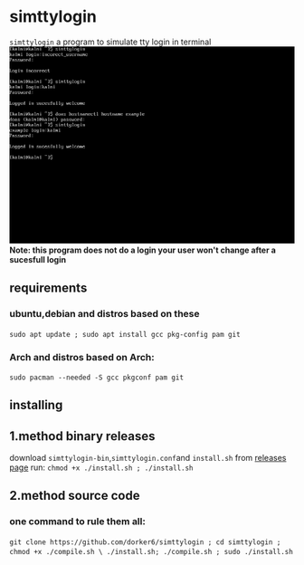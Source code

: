 # simttylogin
`simttylogin` a program to simulate tty login in terminal
![screenscot from tty](simttylogin.png "Picture") 
__Note: this program does not do a login your user won't change after a sucesfull login__
## requirements
### ubuntu,debian and distros based on these
`sudo apt update ; sudo apt install gcc pkg-config pam git`
### Arch and distros based on Arch:
`sudo pacman --needed -S gcc pkgconf pam git`
## installing
## 1.method binary releases
download `simttylogin-bin`,`simttylogin.conf`and `install.sh` from [releases page](https://github.com/dorker6/simttylogin/releases)
run: `chmod +x ./install.sh ; ./install.sh`
## 2.method source code
### one command to rule them all:
`git clone https://github.com/dorker6/simttylogin ; cd simttylogin ; chmod +x ./compile.sh \
./install.sh; ./compile.sh ; sudo ./install.sh`
